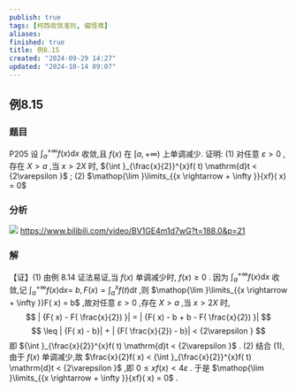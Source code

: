 ```yaml
---
publish: true
tags: [柯西收敛准则, 偏怪难]
aliases: 
finished: true
title: 例8.15
created: "2024-09-29 14:27"
updated: "2024-10-14 09:07"
---
```

## 例8.15
### 题目
P205 设 ${\int }_{a}^{+\infty }f( x) \mathrm{d}x$ 收敛,且 $f( x)$ 在 $\lbrack a, + \infty )$ 上单调减少. 证明:
(1) 对任意 $\varepsilon > 0$ ,存在 $X > a$ ,当 $x > {2X}$ 时, ${\int }_{\frac{x}{2}}^{x}f( t) \mathrm{d}t < {2\varepsilon }$ ;
(2) $\mathop{\lim }\limits_{{x \rightarrow + \infty }}{xf}( x) = 0$
### 分析
![](https://img.hwenyi.live/202410141706808.webp)
https://www.bilibili.com/video/BV1GE4m1d7wG?t=188.0&p=21
### 解
【证】(1) 由例 8.14 证法易证,当 $f( x)$ 单调减少时, $f( x) \geq 0$ . 因为 ${\int }_{a}^{+\infty }f( x) \mathrm{d}x$ 收敛,记 ${\int }_{a}^{+\infty }f( x) \mathrm{d}x =$ $b, F( x) = {\int }_{a}^{x}f( t) \mathrm{d}t$ ,则 $\mathop{\lim }\limits_{{x \rightarrow + \infty }}F( x) = b$ ,故对任意 $\varepsilon > 0$ ,存在 $X > a$ ,当 $x > {2X}$ 时,
$$
| {F( x) - F( \frac{x}{2}) }| = | {F( x) - b + b - F( \frac{x}{2}) }|
$$
$$
\leq | {F( x) - b}| + | {F( \frac{x}{2}) - b}| < {2\varepsilon }
$$
即 ${\int }_{\frac{x}{2}}^{x}f( t) \mathrm{d}t < {2\varepsilon }$ .
(2) 结合 (1),由于 $f( x)$ 单调减少,故 $\frac{x}{2}f( x) < {\int }_{\frac{x}{2}}^{x}f( t) \mathrm{d}t < {2\varepsilon }$ ,即 $0 \leq {xf}( x) < {4\varepsilon }$ . 于是 $\mathop{\lim }\limits_{{x \rightarrow + \infty }}{xf}( x) = 0$ .